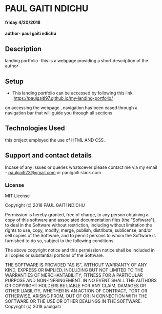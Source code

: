 # PAUL GAITI NDICHU
#### friday 4/20/2018
#### author- paul gaiti ndichu
## Description
landing portfolio -this is a webpage providing a short description of the author
## Setup
* This landing portfolio can be accessed by following this link :https://paulgaiti97.github.io/my-landing-portfolio/

on accessing the webpage , navigation has been eased through a navigation bar that will guide you through all sections

## Technologies Used
this project employed the use of HTML AND CSS.
## Support and contact details
Incase of any issues or queries whatsoever please contact me via my email - paulgaiti23@gmail.com
or paulgaiti.slack.com
### License
MIT License

Copyright (c) 2018 PAUL GAITI NDICHU

Permission is hereby granted, free of charge, to any person obtaining a copy
of this software and associated documentation files (the "Software"), to deal
in the Software without restriction, including without limitation the rights
to use, copy, modify, merge, publish, distribute, sublicense, and/or sell
copies of the Software, and to permit persons to whom the Software is
furnished to do so, subject to the following conditions:

The above copyright notice and this permission notice shall be included in all
copies or substantial portions of the Software.

THE SOFTWARE IS PROVIDED "AS IS", WITHOUT WARRANTY OF ANY KIND, EXPRESS OR
IMPLIED, INCLUDING BUT NOT LIMITED TO THE WARRANTIES OF MERCHANTABILITY,
FITNESS FOR A PARTICULAR PURPOSE AND NON-INFRINGEMENT. IN NO EVENT SHALL THE
AUTHORS OR COPYRIGHT HOLDERS BE LIABLE FOR ANY CLAIM, DAMAGES OR OTHER
LIABILITY, WHETHER IN AN ACTION OF CONTRACT, TORT OR OTHERWISE, ARISING FROM,
OUT OF OR IN CONNECTION WITH THE SOFTWARE OR THE USE OR OTHER DEALINGS IN THE
SOFTWARE.
Copyright (c) 2018 paulgaiti

